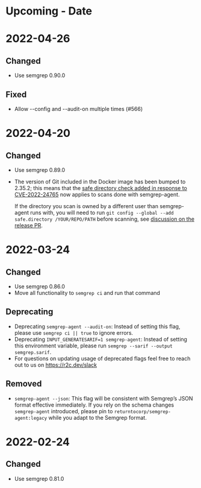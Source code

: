 # Upcoming - Date

# 2022-04-26

## Changed

- Use semgrep 0.90.0

## Fixed

- Allow --config and --audit-on multiple times (#566)

# 2022-04-20

## Changed

- Use semgrep 0.89.0
- The version of Git included in the Docker image has been bumped to 2.35.2;
  this means that the
  [safe directory check added in response to CVE-2022-24765](https://github.blog/2022-04-12-git-security-vulnerability-announced/)
  now applies to scans done with semgrep-agent.

  If the directory you scan is owned by a different user than semgrep-agent runs with,
  you will need to run `git config --global --add safe.directory /YOUR/REPO/PATH` before scanning,
  see [discussion on the release PR](https://github.com/returntocorp/semgrep-action/pull/567#issuecomment-1104375865).

# 2022-03-24

## Changed

- Use semgrep 0.86.0
- Move all functionality to `semgrep ci` and run that command

## Deprecating
- Deprecating `semgrep-agent --audit-on`: Instead of setting this flag, please use `semgrep ci || true` to ignore errors.
- Deprecating `INPUT_GENERATESARIF=1 semgrep-agent`: Instead of setting this environment variable, please run `semgrep --sarif --output semgrep.sarif`.
- For questions on updating usage of deprecated flags feel free to reach out to us on https://r2c.dev/slack

## Removed
- `semgrep-agent --json`: This flag will be consistent with Semgrep’s JSON format effective immediately. If you rely on the schema changes `semgrep-agent` introduced, please pin to `returntocorp/semgrep-agent:legacy` while you adapt to the Semgrep format.

# 2022-02-24

## Changed

- Use semgrep 0.81.0
